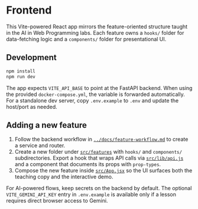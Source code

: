 # Frontend

This Vite-powered React app mirrors the feature-oriented structure taught in the
AI in Web Programming labs. Each feature owns a `hooks/` folder for data-fetching
logic and a `components/` folder for presentational UI.

## Development

```bash
npm install
npm run dev
```

The app expects `VITE_API_BASE` to point at the FastAPI backend. When using the
provided `docker-compose.yml`, the variable is forwarded automatically. For a
standalone dev server, copy `.env.example` to `.env` and update the host/port as
needed.

## Adding a new feature

1. Follow the backend workflow in [`../docs/feature-workflow.md`](../docs/feature-workflow.md)
   to create a service and router.
2. Create a new folder under [`src/features`](src/features) with `hooks/` and
   `components/` subdirectories. Export a hook that wraps API calls via
   [`src/lib/api.js`](src/lib/api.js) and a component that documents its props with
   `prop-types`.
3. Compose the new feature inside [`src/App.jsx`](src/App.jsx) so the UI surfaces
   both the teaching copy and the interactive demo.

For AI-powered flows, keep secrets on the backend by default. The optional
`VITE_GEMINI_API_KEY` entry in `.env.example` is available only if a lesson
requires direct browser access to Gemini.
